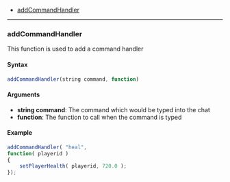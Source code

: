- [addCommandHandler](#addCommandHandler)

---

### addCommandHandler
This function is used to add a command handler

#### Syntax
```js
addCommandHandler(string command, function)
```

#### Arguments
- **string command**: The command which would be typed into the chat
- **function**: The function to call when the command is typed

#### Example
```js
addCommandHandler( "heal",
function( playerid )
{
    setPlayerHealth( playerid, 720.0 );
});
```

